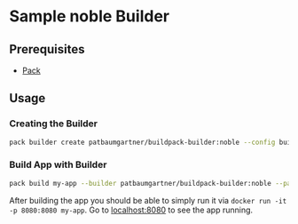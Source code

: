 # Sample noble Builder

## Prerequisites

* [Pack](https://buildpacks.io/docs/install-pack/)

## Usage

### Creating the Builder

```bash
pack builder create patbaumgartner/buildpack-builder:noble --config builder.toml
```

### Build App with Builder

```bash
pack build my-app --builder patbaumgartner/buildpack-builder:noble --path ../my-app
```

After building the app you should be able to simply run it via `docker run -it -p 8080:8080 my-app`.
Go to [localhost:8080](http://localhost:8080) to see the app running.
